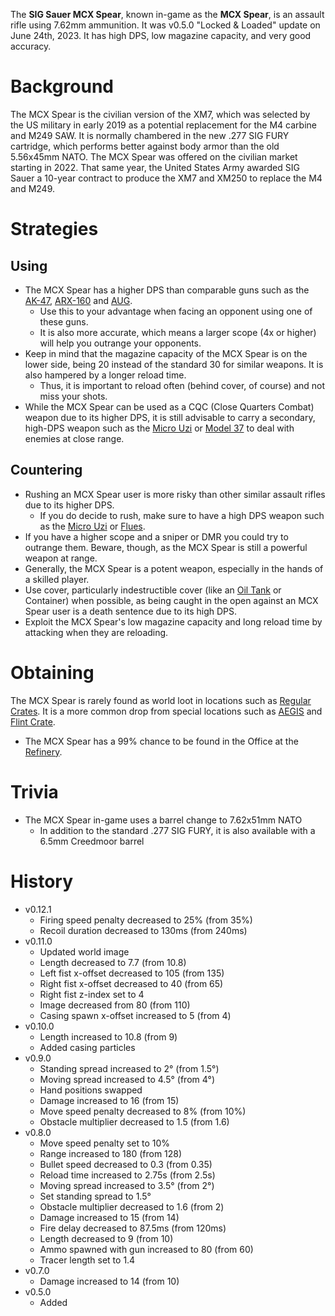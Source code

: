 The **SIG Sauer MCX Spear**, known in-game as the **MCX Spear**, is an assault rifle using 7.62mm ammunition. It was v0.5.0 "Locked & Loaded" update on June 24th, 2023. It has high DPS, low magazine capacity, and very good accuracy.

# Background

The MCX Spear is the civilian version of the XM7, which was selected by the US military in early 2019 as a potential replacement for the M4 carbine and M249 SAW. It is normally chambered in the new .277 SIG FURY cartridge, which performs better against body armor than the old 5.56x45mm NATO. The MCX Spear was offered on the civilian market starting in 2022. That same year, the United States Army awarded SIG Sauer a 10-year contract to produce the XM7 and XM250 to replace the M4 and M249.

# Strategies

## Using

- The MCX Spear has a higher DPS than comparable guns such as the [AK-47](/weapons/guns/ak47), [ARX-160](/weapons/guns/arx160) and [AUG](/weapons/guns/aug).
  - Use this to your advantage when facing an opponent using one of these guns.
  - It is also more accurate, which means a larger scope (4x or higher) will help you outrange your opponents.
- Keep in mind that the magazine capacity of the MCX Spear is on the lower side, being 20 instead of the standard 30 for similar weapons. It is also hampered by a longer reload time.
  - Thus, it is important to reload often (behind cover, of course) and not miss your shots.
- While the MCX Spear can be used as a CQC (Close Quarters Combat) weapon due to its higher DPS, it is still advisable to carry a secondary, high-DPS weapon such as the [Micro Uzi](/weapons/guns/micro_uzi) or [Model 37](/weapons/guns/model_37) to deal with enemies at close range.

## Countering

- Rushing an MCX Spear user is more risky than other similar assault rifles due to its higher DPS.
  - If you do decide to rush, make sure to have a high DPS weapon such as the [Micro Uzi](/weapons/guns/micro_uzi) or [Flues](/weapons/guns/flues).
- If you have a higher scope and a sniper or DMR you could try to outrange them. Beware, though, as the MCX Spear is still a powerful weapon at range.
- Generally, the MCX Spear is a potent weapon, especially in the hands of a skilled player.
- Use cover, particularly indestructible cover (like an [Oil Tank](/obstacles/oil_tank) or Container) when possible, as being caught in the open against an MCX Spear user is a death sentence due to its high DPS.
- Exploit the MCX Spear's low magazine capacity and long reload time by attacking when they are reloading.

# Obtaining

The MCX Spear is rarely found as world loot in locations such as [Regular Crates](/obstacles/regular_crate). It is a more common drop from special locations such as [AEGIS](/obstacles/aegis_crate) and [Flint Crate](/obstacles/flint_crate).

- The MCX Spear has a 99% chance to be found in the Office at the [Refinery](/buildings/refinery).

# Trivia

- The MCX Spear in-game uses a barrel change to 7.62x51mm NATO
  - In addition to the standard .277 SIG FURY, it is also available with a 6.5mm Creedmoor barrel

# History

- v0.12.1
  - Firing speed penalty decreased to 25% (from 35%)
  - Recoil duration decreased to 130ms (from 240ms)
- v0.11.0
  - Updated world image
  - Length decreased to 7.7 (from 10.8)
  - Left fist x-offset decreased to 105 (from 135)
  - Right fist x-offset decreased to 40 (from 65)
  - Right fist z-index set to 4
  - Image decreased from 80 (from 110)
  - Casing spawn x-offset increased to 5 (from 4)
- v0.10.0
  - Length increased to 10.8 (from 9)
  - Added casing particles
- v0.9.0
  - Standing spread increased to 2° (from 1.5°)
  - Moving spread increased to 4.5° (from 4°)
  - Hand positions swapped
  - Damage increased to 16 (from 15)
  - Move speed penalty decreased to 8% (from 10%)
  - Obstacle multiplier decreased to 1.5 (from 1.6)
- v0.8.0
  - Move speed penalty set to 10%
  - Range increased to 180 (from 128)
  - Bullet speed decreased to 0.3 (from 0.35)
  - Reload time increased to 2.75s (from 2.5s)
  - Moving spread increased to 3.5° (from 2°)
  - Set standing spread to 1.5°
  - Obstacle multiplier decreased to 1.6 (from 2)
  - Damage increased to 15 (from 14)
  - Fire delay decreased to 87.5ms (from 120ms)
  - Length decreased to 9 (from 10)
  - Ammo spawned with gun increased to 80 (from 60)
  - Tracer length set to 1.4
- v0.7.0
  - Damage increased to 14 (from 10)
- v0.5.0
  - Added
